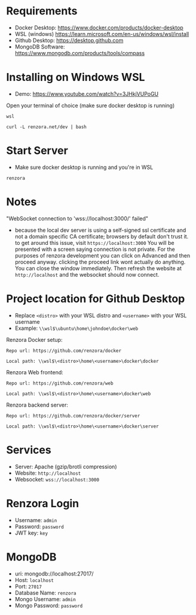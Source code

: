 # Requirements
- Docker Desktop: https://www.docker.com/products/docker-desktop
- WSL (windows) https://learn.microsoft.com/en-us/windows/wsl/install
- Github Desktop: https://desktop.github.com
- MongoDB Software: https://www.mongodb.com/products/tools/compass


# Installing on Windows WSL
- Demo: https://www.youtube.com/watch?v=3JHkjVUPoGU

Open your terminal of choice (make sure docker desktop is running)
```
wsl
```
```
curl -L renzora.net/dev | bash
```

# Start Server
- Make sure docker desktop is running and you're in WSL
```
renzora
```

# Notes
"WebSocket connection to 'wss://localhost:3000/' failed"
- because the local dev server is using a self-signed ssl certificate and not a domain specific CA certificate; browsers by default don't trust it. to get around this issue, visit ```https://localhost:3000``` You will be presented with a screen saying connection is not private. For the purposes of renzora development you can click on Advanced and then proceed anyway. clicking the proceed link wont actually do anything. You can close the window immediately. Then refresh the website at ```http://localhost``` and the websocket should now connect.


# Project location for Github Desktop
- Replace ```<distro>``` with your WSL distro and ```<username>``` with your WSL username
- Example: ```\\wsl$\ubuntu\home\johndoe\docker\web```

Renzora Docker setup:
```
Repo url: https://github.com/renzora/docker

Local path: \\wsl$\<distro>\home\<username>\docker\docker
```

Renzora Web frontend:
```
Repo url: https://github.com/renzora/web

Local path: \\wsl$\<distro>\home\<username>\docker\web
```

Renzora backend server:
```
Repo url: https://github.com/renzora/docker/server

Local path: \\wsl$\<distro>\home\<username>\docker\server
```

# Services
- Server: Apache (gzip/brotli compression)
- Website: ```http://localhost```
- Websocket: ```wss://localhost:3000```

# Renzora Login
- Username: ```admin```
- Password: ```password```
- JWT key: ```key```

# MongoDB
- uri: mongodb://localhost:27017/
- Host: ```localhost```
- Port: ```27017```
- Database Name: ```renzora```
- Mongo Username: ```admin```
- Mongo Password: ```password```
